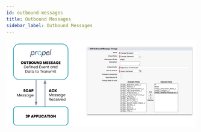 ```yaml
---
id: outbound-messages
title: Outbound Messages
sidebar_label: Outbound Messages
---
```


![](../static/img/outbound-messages.png)